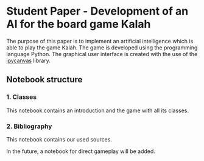 # Student Paper - Development of an AI for the board game Kalah

The purpose of this paper is to implement an artificial intelligence which is able to play the game Kalah. The game is developed using the programming language Python. The graphical user interface is created with the use of the [ipycanvas](https://ipycanvas.readthedocs.io/en/latest/) library.

## Notebook structure

### 1. Classes
This notebook contains an introduction and the game with all its classes.

### 2. Bibliography
This notebook contains our used sources.

In the future, a notebook for direct gameplay will be added.



